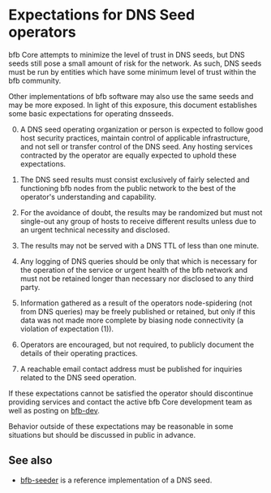 Expectations for DNS Seed operators
====================================

bfb Core attempts to minimize the level of trust in DNS seeds,
but DNS seeds still pose a small amount of risk for the network.
As such, DNS seeds must be run by entities which have some minimum
level of trust within the bfb community.

Other implementations of bfb software may also use the same
seeds and may be more exposed. In light of this exposure, this
document establishes some basic expectations for operating dnsseeds.

0. A DNS seed operating organization or person is expected to follow good
host security practices, maintain control of applicable infrastructure,
and not sell or transfer control of the DNS seed. Any hosting services
contracted by the operator are equally expected to uphold these expectations.

1. The DNS seed results must consist exclusively of fairly selected and
functioning bfb nodes from the public network to the best of the
operator's understanding and capability.

2. For the avoidance of doubt, the results may be randomized but must not
single-out any group of hosts to receive different results unless due to an
urgent technical necessity and disclosed.

3. The results may not be served with a DNS TTL of less than one minute.

4. Any logging of DNS queries should be only that which is necessary
for the operation of the service or urgent health of the bfb
network and must not be retained longer than necessary nor disclosed
to any third party.

5. Information gathered as a result of the operators node-spidering
(not from DNS queries) may be freely published or retained, but only
if this data was not made more complete by biasing node connectivity
(a violation of expectation (1)).

6. Operators are encouraged, but not required, to publicly document the
details of their operating practices.

7. A reachable email contact address must be published for inquiries
related to the DNS seed operation.

If these expectations cannot be satisfied the operator should
discontinue providing services and contact the active bfb
Core development team as well as posting on
[bfb-dev](https://lists.linuxfoundation.org/mailman/listinfo/bfb-dev).

Behavior outside of these expectations may be reasonable in some
situations but should be discussed in public in advance.

See also
----------
- [bfb-seeder](https://github.com/sipa/bfb-seeder) is a reference implementation of a DNS seed.
